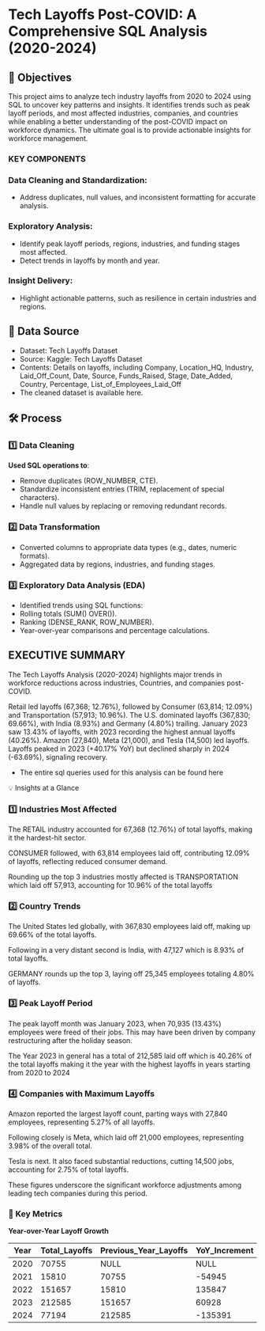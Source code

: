 # Tech Layoffs Post-COVID: A Comprehensive SQL Analysis (2020-2024)


## 🎯 Objectives 
This project aims to analyze tech industry layoffs from 2020 to 2024 using SQL to uncover key patterns and insights. It identifies trends such as peak layoff periods, and most affected industries, companies, and countries while enabling a better understanding of the post-COVID impact on workforce dynamics. The ultimate goal is to provide actionable insights for workforce management. 

### KEY COMPONENTS

### Data Cleaning and Standardization:
- Address duplicates, null values, and inconsistent formatting for accurate analysis.
  
### Exploratory Analysis:
- Identify peak layoff periods, regions, industries, and funding stages most affected.
- Detect trends in layoffs by month and year.

### Insight Delivery:
- Highlight actionable patterns, such as resilience in certain industries and regions.

## 📂 Data Source
- Dataset: Tech Layoffs Dataset
- Source: Kaggle: Tech Layoffs Dataset
- Contents: Details on layoffs, including Company, Location_HQ, Industry, Laid_Off_Count, Date, Source, Funds_Raised, Stage, Date_Added, Country, Percentage, List_of_Employees_Laid_Off
- The cleaned dataset is available here.

## 🛠️ Process

### 1️⃣ Data Cleaning

**Used SQL operations to**:

- Remove duplicates (ROW_NUMBER, CTE).
- Standardize inconsistent entries (TRIM, replacement of special characters).
- Handle null values by replacing or removing redundant records.
  
### 2️⃣ Data Transformation

- Converted columns to appropriate data types (e.g., dates, numeric formats).
- Aggregated data by regions, industries, and funding stages.
  
### 3️⃣ Exploratory Data Analysis (EDA)

- Identified trends using SQL functions:
- Rolling totals (SUM() OVER()).
- Ranking (DENSE_RANK, ROW_NUMBER).
- Year-over-year comparisons and percentage calculations.


## EXECUTIVE SUMMARY 

The Tech Layoffs Analysis (2020-2024) highlights major trends in workforce reductions across industries, Countries, and companies post-COVID.

Retail led layoffs (67,368; 12.76%), followed by Consumer (63,814; 12.09%) and Transportation (57,913; 10.96%).
The U.S. dominated layoffs (367,830; 69.66%), with India (8.93%) and Germany (4.80%) trailing.
January 2023 saw 13.43% of layoffs, with 2023 recording the highest annual layoffs (40.26%).
Amazon (27,840), Meta (21,000), and Tesla (14,500) led layoffs.
Layoffs peaked in 2023 (+40.17% YoY) but declined sharply in 2024 (-63.69%), signaling recovery.
- The entire sql queries used for this analysis can be found here 

💡 Insights at a Glance

### 1️⃣ Industries Most Affected

The RETAIL industry accounted for 67,368 (12.76%) of total layoffs, making it the hardest-hit sector.

CONSUMER followed, with 63,814 employees laid off, contributing 12.09% of layoffs, reflecting reduced consumer demand.

Rounding up the top 3 industries mostly affected is TRANSPORTATION which laid off 57,913, accounting for 10.96% of the total layoffs

### 2️⃣ Country Trends

The United States led globally, with 367,830 employees laid off, making up 69.66% of the total layoffs. 

Following in a very distant second is India, with 47,127 which is 8.93% of total layoffs. 

GERMANY rounds up the top 3, laying off 25,345 employees totaling 4.80% of layoffs.
  
### 3️⃣ Peak Layoff Period
The peak layoff month was January 2023, when 70,935 (13.43%) employees were freed of their jobs. This may have been driven by company restructuring after the holiday season. 

The Year 2023 in general has a total of 212,585 laid off which is 40.26% of the total layoffs making it the year with the highest layoffs in years starting from 2020 to 2024

### 4️⃣ Companies with Maximum Layoffs

Amazon reported the largest layoff count, parting ways with 27,840 employees, representing 5.27% of all layoffs. 

Following closely is Meta, which laid off 21,000 employees, representing 3.98% of the overall total. 

Tesla is next. It also faced substantial reductions, cutting 14,500 jobs, accounting for 2.75% of total layoffs. 

These figures underscore the significant workforce adjustments among leading tech companies during this period.


### 🔑 Key Metrics

**Year-over-Year Layoff Growth**


| Year | Total_Layoffs | Previous_Year_Layoffs | YoY_Increment | YoY_Percentage_Change |
|------|---------------|-----------------------|---------------|-----------------------|
| 2020 | 70755         | NULL                  | NULL          | NULL                  |
| 2021 | 15810         | 70755                 | -54945        | -77.66%               |
| 2022 | 151657        | 15810                 | 135847        | 859.25%               |
| 2023 | 212585        | 151657                | 60928         | 40.17%                |
| 2024 | 77194         | 212585                | -135391       | -63.69%               |










